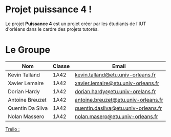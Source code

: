 # Projet puissance 4 !

Le projet **Puissance 4** est un projet créer par les étudiants de l'IUT d'orléans dans le cardre des projets tutorés. 

# Le Groupe


| Nom               |Classe                      | Email                      |
|----------------|-------------------------------|-----------------------------|
|Kevin Talland   |1A42                           |kevin.talland@etu.univ-orleans.fr|
|Xavier Lemaire  |1A42                           | xavier.lemaire@etu.univ-orleans.fr   |
|Dorian Hardy    |1A42                           | dorian.hardy@etu.univ-orelans.fr|
|Antoine Breuzet |1A42                           | antoine.breuzet@etu.univ-orleans.fr|
|Quentin Da Silva|1A42                           |quentin.dasilva@etu.univ-orleans.fr|
|Nolan Massero   |1A42                           | nolan.masero@etu.univ-orleans.fr|


[Trello :](https://trello.com/b/Eq1utWUY/projet-tutor%C3%A9)
